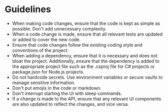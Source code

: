 # Guidelines

- When making code changes, ensure that the code is kept as simple as possible. Don't add unnecessary complexity.
- When a code change is made, ensure that all relevant tests are updated or added to cover the new code.
- Ensure that code changes follow the existing coding style and conventions of the project.
- When adding a dependency, ensure that it is necessary and does not bloat the project. Additionally, ensure that the dependency is added to the appropriate project file such as the .csproj file for C# projects or package.json for Node.js projects.
- Do not hardcode secrets. Use environment variables or secure vaults to manage sensitive information.
- Don't put emojis in the code or markdown.
- Don't interrupt starting the UI with sleep commands.
- If a change is made to the API, ensure that any relevant UI components are also updated to reflect the changes, and vice versa.